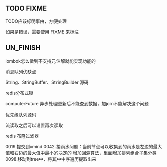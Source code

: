 ## TODO FIXME

TODO应该标明事由，方便处理

如果是错误，需要使用 FIXME 来标注

## UN_FINISH

lombok怎么做到不支持元注解就能实现功能的

消息队列优缺点

String、StringBuffer、StringBuilder 源码

redis分布式锁

computerFuture 异步处理更新后不能查到数据，加join不能解决这个问题

优先级队列源码

流读取之后可以设置再次读取

redis 布隆过滤器



0019.提交到xmind
0042.接雨水问题：当前节点可以收集到的雨水是左边的最大值和右边的最大值中最小的决定的
增加回溯算法，里面增加排列组合子集分类
0098.移动到tree中，将其中中序遍历提取出来
